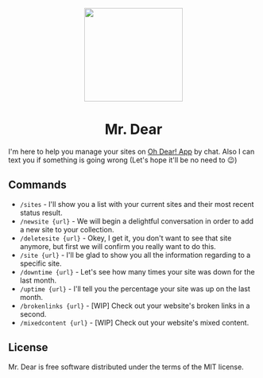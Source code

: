 <p align="center"><img height="188" width="198" src="https://raw.githubusercontent.com/Lloople/bot-mr-dear/master/public/img/ohdear_avatar.png"></p>

<h1 align="center">Mr. Dear</h1>

I'm here to help you manage your sites on [Oh Dear! App](https://ohdear.app) by chat. Also I can text you if something is going wrong (Let's hope it'll be no need to 😉)

## Commands

- `/sites` - I'll show you a list with your current sites and their most recent status result.
- `/newsite {url}` - We will begin a delightful conversation in order to add a new site to your collection.
- `/deletesite {url}` - Okey, I get it, you don't want to see that site anymore, but first we will confirm you really want to do this.
- `/site {url}` - I'll be glad to show you all the information regarding to a specific site.
- `/downtime {url}` - Let's see how many times your site was down for the last month.
- `/uptime {url}` - I'll tell you the percentage your site was up on the last month.
- `/brokenlinks {url}` - [WIP] Check out your website's broken links in a second.
- `/mixedcontent {url}` -  [WIP] Check out your website's mixed content.

## License

Mr. Dear is free software distributed under the terms of the MIT license.